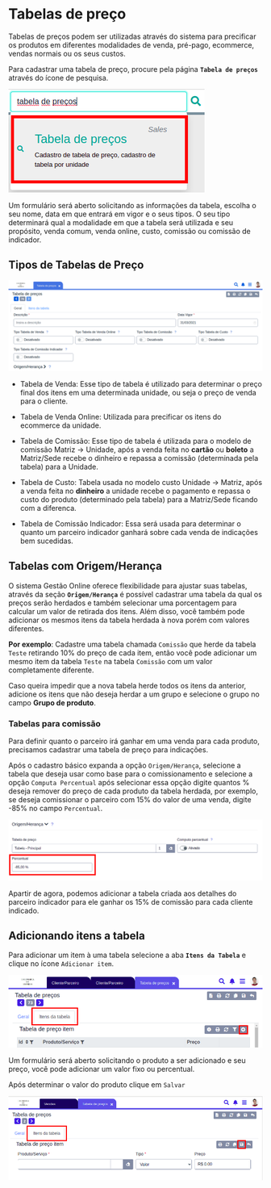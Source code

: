 # Tabelas de preço

Tabelas de preços podem ser utilizadas através do sistema para precificar os produtos em diferentes modalidades de venda, pré-pago, ecommerce, vendas normais ou os seus custos.

Para cadastrar uma tabela de preço, procure pela página **`Tabela de preços`** através do ícone de pesquisa.

![](/ERP/assets/manuais-de-uso/tabelas-de-preco/1-tabela-de-preco.png)

Um formulário será aberto solicitando as informações da tabela, escolha o seu nome, data em que entrará em vigor e o seus tipos. O seu tipo determinará qual a modalidade em que a tabela será utilizada e seu propósito, venda comum, venda online, custo, comissão ou comissão de indicador.

## Tipos de Tabelas de Preço

![](/ERP/assets/manuais-de-uso/tabelas-de-preco/2-tabela-de-preco.png)


* Tabela de Venda: Esse tipo de tabela é utilizado para determinar o preço final dos itens em uma determinada unidade, ou seja o preço de venda para o cliente.

* Tabela de Venda Online: Utilizada para precificar os itens do ecommerce da unidade.

* Tabela de Comissão: Esse tipo de tabela é utilizada para o modelo de comissão Matriz -> Unidade, após a venda feita no **cartão** ou **boleto** a Matriz/Sede recebe o dinheiro e repassa a comissão (determinada pela tabela) para a Unidade.

* Tabela de Custo: Tabela usada no modelo custo Unidade -> Matriz, após a venda feita no **dinheiro** a unidade recebe o pagamento e repassa o custo do produto (determinado pela tabela) para a Matriz/Sede ficando com a diferenca.

* Tabela de Comissão Indicador: Essa será usada para determinar o quanto um parceiro indicador ganhará sobre cada venda de indicações bem sucedidas.

## Tabelas com Origem/Herança

O sistema Gestão Online oferece flexibilidade para ajustar suas tabelas, através da seção **`Origem/Herança`** é possível cadastrar uma tabela da qual os preços serão herdados e também selecionar uma porcentagem para calcular um valor de retirada dos itens. Além disso, você também pode adicionar os mesmos itens da tabela herdada à nova porém com valores diferentes.

**Por exemplo**: Cadastre uma tabela chamada `Comissão` que herde da tabela `Teste` retirando 10% do preço de cada item, então você pode adicionar um mesmo item da tabela `Teste` na tabela `Comissão` com um valor completamente diferente.

Caso queira impedir que a nova tabela herde todos os itens da anterior, adicione os itens que não deseja herdar a um grupo e selecione o grupo no campo **Grupo de produto**.

### Tabelas para comissão

Para definir quanto o parceiro irá ganhar em uma venda para cada produto, precisamos cadastrar uma tabela de preço para indicações.

Após o cadastro básico expanda a opção `Origem/Herança`, selecione a tabela que deseja usar como base para o comissionamento e selecione a opção `Computa Percentual` após selecionar essa opção digite quantos % deseja remover do preço de cada produto da tabela herdada, por exemplo, se deseja comissionar o parceiro com 15% do valor de uma venda, digite -85% no campo `Percentual`.

![](/ERP/assets/manuais-de-uso/cliente-parceiro/7-cliente-parceiro.png)

Apartir de agora, podemos adicionar a tabela criada aos detalhes do parceiro indicador para ele ganhar os 15% de comissão para cada cliente indicado.

## Adicionando itens a tabela

Para adicionar um item à uma tabela selecione a aba **`Itens da Tabela`** e clique no ícone `Adicionar item`.

![](/ERP/assets/manuais-de-uso/tabelas-de-preco/3-tabela-de-preco.png)

Um formulário será aberto solicitando o produto a ser adicionado e seu preço, você pode adicionar um valor fixo ou percentual.

Após determinar o valor do produto clique em `Salvar` 

![](/ERP/assets/manuais-de-uso/tabelas-de-preco/4-tabela-de-preco.png)